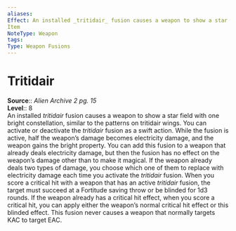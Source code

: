 ```yaml
---
aliases: 
Effect: An installed _tritidair_ fusion causes a weapon to show a star field with one bright constellation, similar to the patterns on tritidair wings. You can activate or deactivate the _tritidair_ fusion as a swift action. While the fusion is active, half the weapon’s damage becomes electricity damage, and the weapon gains the bright property. You can add this fusion to a weapon that already deals electricity damage, but then the fusion has no effect on the weapon’s damage other than to make it magical. If the weapon already deals two types of damage, you choose which one of them to replace with electricity damage each time you activate the _tritidair_ fusion. When you score a critical hit with a weapon that has an active _tritidair_ fusion, the target must succeed at a Fortitude saving throw or be blinded for 1d3 rounds. If the weapon already has a critical hit effect, when you score a critical hit, you can apply either the weapon’s normal critical hit effect or this blinded effect. This fusion never causes a weapon that normally targets KAC to target EAC.
Item
NoteType: Weapon
tags: 
Type: Weapon Fusions
---
```


# Tritidair

**Source**:: _Alien Archive 2 pg. 15_  
**Level**:: 8  
An installed _tritidair_ fusion causes a weapon to show a star field with one bright constellation, similar to the patterns on tritidair wings. You can activate or deactivate the _tritidair_ fusion as a swift action. While the fusion is active, half the weapon’s damage becomes electricity damage, and the weapon gains the bright property. You can add this fusion to a weapon that already deals electricity damage, but then the fusion has no effect on the weapon’s damage other than to make it magical. If the weapon already deals two types of damage, you choose which one of them to replace with electricity damage each time you activate the _tritidair_ fusion. When you score a critical hit with a weapon that has an active _tritidair_ fusion, the target must succeed at a Fortitude saving throw or be blinded for 1d3 rounds. If the weapon already has a critical hit effect, when you score a critical hit, you can apply either the weapon’s normal critical hit effect or this blinded effect. This fusion never causes a weapon that normally targets KAC to target EAC.
